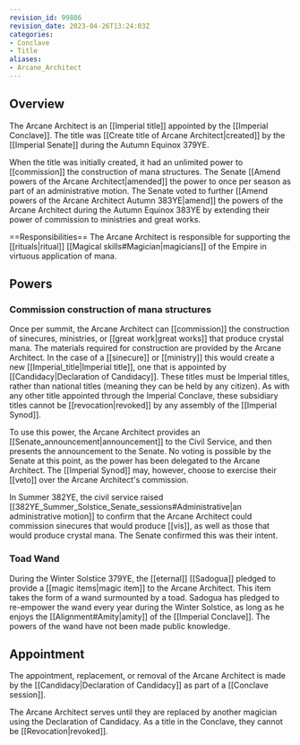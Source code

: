 ```yaml
---
revision_id: 99886
revision_date: 2023-04-26T13:24:03Z
categories:
- Conclave
- Title
aliases:
- Arcane_Architect
---
```



## Overview
The Arcane Architect is an [[Imperial title]] appointed by the [[Imperial Conclave]]. The title was [[Create title of Arcane Architect|created]] by the [[Imperial Senate]] during the Autumn Equinox 379YE.

When the title was initially created, it had an unlimited power to [[commission]] the construction of mana structures. The Senate [[Amend powers of the Arcane Architect|amended]] the power to once per season as part of an administrative motion. The Senate voted to further [[Amend powers of the Arcane Architect Autumn 383YE|amend]] the powers of the Arcane Architect during the Autumn Equinox 383YE by extending their power of commission to ministries and great works.

==Responsibilities== 
The Arcane Architect is responsible for supporting the [[rituals|ritual]] [[Magical skills#Magician|magicians]] of the Empire in virtuous application of mana.

## Powers
### Commission construction of mana structures
Once per summit, the Arcane Architect can [[commission]] the construction of sinecures, ministries, or [[great work|great works]] that produce crystal mana. The materials required for construction are provided by the Arcane Architect. In the case of a [[sinecure]] or [[ministry]] this would create a new [[Imperial_title|Imperial title]], one that is appointed by [[Candidacy|Declaration of Candidacy]]. These titles must be Imperial titles, rather than national titles (meaning they can be held by any citizen). As with any other title appointed through the Imperial Conclave, these subsidiary titles cannot be [[revocation|revoked]] by any assembly of the [[Imperial Synod]].

To use this power, the Arcane Architect provides an [[Senate_announcement|announcement]] to the Civil Service, and then presents the announcement to the Senate. No voting is possible by the Senate at this point, as the power has been delegated to the Arcane Architect. The [[Imperial Synod]] may, however, choose to exercise their [[veto]] over the Arcane Architect's commission.

In Summer 382YE, the civil service raised [[382YE_Summer_Solstice_Senate_sessions#Administrative|an administrative motion]] to confirm that the Arcane Architect could commission sinecures that would produce [[vis]], as well as those that would produce crystal mana. The Senate confirmed this was their intent.

### Toad Wand
During the Winter Solstice 379YE, the [[eternal]] [[Sadogua]] pledged to provide a [[magic items|magic item]] to the Arcane Architect. This item takes the form of a wand surmounted by a toad. Sadogua has pledged to re-empower the wand every year during the Winter Solstice, as long as he enjoys the [[Alignment#Amity|amity]] of the [[Imperial Conclave]]. The powers of the wand have not been made public knowledge.

## Appointment
The appointment, replacement, or removal of the Arcane Architect is made by the [[Candidacy|Declaration of Candidacy]] as part of a [[Conclave session]].

The Arcane Architect serves until they are replaced by another magician using the Declaration of Candidacy. As a title in the Conclave, they cannot be [[Revocation|revoked]].

